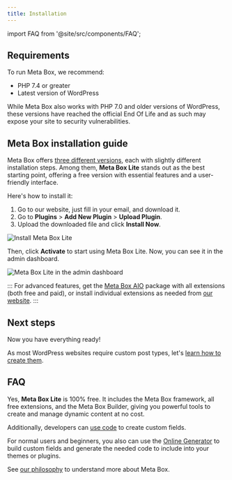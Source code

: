 ```yaml
---
title: Installation
---
```


import FAQ from '@site/src/components/FAQ';

## Requirements

To run Meta Box, we recommend:
- PHP 7.4 or greater
- Latest version of WordPress

While Meta Box also works with PHP 7.0 and older versions of WordPress, these versions have reached the official End Of Life and as such may expose your site to security vulnerabilities.

## Meta Box installation guide

Meta Box offers [three different versions](https://docs.metabox.io/introduction/#meta-box-overview), each with slightly different installation steps. Among them, **Meta Box Lite** stands out as the best starting point, offering a free version with essential features and a user-friendly interface.

Here's how to install it:

1. Go to our website, just fill in your email, and download it.
2. Go to **Plugins** > **Add New Plugin** > **Upload Plugin**.
3. Upload the downloaded file and click **Install Now**.

![Install Meta Box Lite](https://i.imgur.com/oXYJZtV.png)

Then, click **Activate** to start using Meta Box Lite. Now, you can see it in the admin dashboard.

![Meta Box Lite in the admin dashboard](https://i.imgur.com/epQY3XW.png)

::: For advanced features, get the [Meta Box AIO](https://metabox.io/pricing/) package with all extensions (both free and paid), or install individual extensions as needed from [our website](https://metabox.io/plugins/).
:::

## Next steps

Now you have everything ready!

As most WordPress websites require custom post types, let's [learn how to create them](/custom-post-types/).

## FAQ

<FAQ question="What is included in Meta Box Lite and is it completely free?">

Yes, **Meta Box Lite** is 100% free. It includes the Meta Box framework, all free extensions, and the Meta Box Builder, giving you powerful tools to create and manage dynamic content at no cost.

Additionally, developers can [use code](/creating-fields-with-code/) to create custom fields.

For normal users and beginners, you also can use the [Online Generator](https://metabox.io/online-generator/) to build custom fields and generate the needed code to include into your themes or plugins.

See [our philosophy](/philosophy/) to understand more about Meta Box.
</FAQ>
